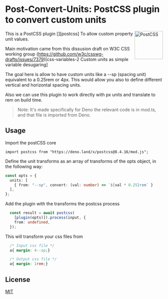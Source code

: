 # Post-Convert-Units: PostCSS plugin to convert custom units

This is a PostCSS plugin 
[<img src="https://postcss.github.io/postcss/logo.svg" alt="PostCSS" width="90" height="90" align="right">][postcss]
To allow custom property unit values. 

Main motivation came from this dissusion draft on W3C CSS working group 
(https://github.com/w3c/csswg-drafts/issues/7379)[css-variables-2 Custom units as simple variable desugaring]

The goal here is allow to have custom units like a --sp (spacing unit) equivalent to a 0.25rem or 4px.
This would allow you also to define different vertical and horizontal spacing units.

Also we can use this plugin to work directly with px units and translate to rem on build time.

> Note: It's made specifically for Deno the relevant code is in mod.ts, and that file is imported from Deno.

## Usage

Import the postCSS core
```typesecript
import postcss from "https://deno.land/x/postcss@8.4.16/mod.js";
```

Define the unit transforms as an array of transforms of the opts object, in the following way:
```typescript
const opts = {
  units: [
    { from: "--sp", convert: (val: number) => `${val * 0.25}rem` }
  ],
};
```

Add the plugin with the transforms the postcss process
```typescript
  const result = await postcss(
    [plugin(opts)]).process(input, {
    from: undefined,
  });
```

This will transform your css files from 
```css
  /* Input css file */
  a{ margin: 4--sp;}

  /* Output css file */
  a{ margin: 1rem;}
```
## License

[MIT](LICENSE)